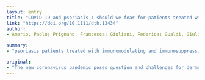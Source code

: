 ```yaml
---
layout: entry
title: "COVID-19 and psoriasis : should we fear for patients treated with biologics?"
link: "https://doi.org/10.1111/dth.13434"
author:
- Amerio, Paolo; Prignano, Francesca; Giuliani, Federica; Gualdi, Giulio

summary:
- "psoriasis patients treated with immunomodulating and immunosuppressive drugs have to discontinue their treatment in the midts of fears for the infection and its consequences. One of the challenges is how can we support our patients in this critical time. Previous coronaviruses outbreaks reports, current published evidences on pathogenesis and on clinical reports of COVID infection are used to make a scientifically based decision. This article is protected by copyright. All rights reserved. The new coroniavirus pandemic poses question and challenges for dermatologists have to stop their treatment."

original:
- "The new coronavirus pandemic poses question and challenges for dermatologists. One of question is if psoriasis patients treated with immunomodulating and immunosuppressive drugs have to discontinue their treatment in the midts of fears for the infection and its consequences. One of the challenges is how can we support our patients in this critical time. Previous coronaviruses outbreaks reports, current published evidences on pathogenesis and on clinical reports of COVID infection in immunosuppressed patients are used to make a scientifically based decision. This article is protected by copyright. All rights reserved."
---
```


